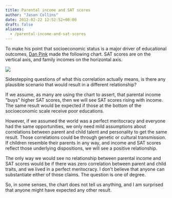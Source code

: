 ```yaml
---
title: Parental income and SAT scores
author: "Jason Collins"
date: 2012-02-22 12:52:52+00:00
draft: false
aliases:
  - /parental-income-and-sat-scores
---
```


To make his point that socioeconomic status is a major driver of educational outcomes, [Dan Pink](http://www.danpink.com/archives/2012/02/how-to-predict-a-students-sat-score-look-at-the-parents-tax-return) made the following chart. SAT scores are on the vertical axis, and family incomes on the horizontal axis.

![](https://www.danpink.com/wp-content/uploads/2012/02/SAT-chart-e1329608605220.jpg)

Sidestepping questions of what this correlation actually means, is there any plausible scenario that would result in a different relationship?

If we assume, as many are using the chart to assert, that parental income "buys" higher SAT scores, then we will see SAT scores rising with income. The same result would be expected if those at the bottom of the socioeconomic scale receive poor educations.

However, if we assumed the world was a perfect meritocracy and everyone had the same opportunities, we only need mild assumptions about correlations between parent and child talent and personality to get the same result. Those correlations could be through genetic or cultural transmission. If children resemble their parents in any way, and income and SAT scores reflect those underlying dispositions, we will see a positive relationship.

The only way we would see no relationship between parental income and SAT scores would be if there was zero correlation between parent and child traits, and we lived in a perfect meritocracy. I don't believe that anyone can substantiate either of those claims. The question is one of degree.

So, in some senses, the chart does not tell us anything, and I am surprised that anyone might have expected any other result.
